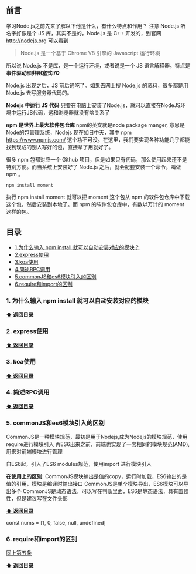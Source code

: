 ## 前言
学习Node.js之前先来了解以下他是什么，有什么特点和作用？
注意 Node.js 听名字好像是个 JS 库，其实不是的，Node.js 是 C++ 开发的，到官网 http://nodejs.org 可以看到
>Node.js 是一个基于 Chrome V8 引擎的 Javascript 运行环境

所以说 Node.js 不是库，是一个运行环境，或者说是一个 JS 语言解释器。特点是**事件驱动**和**非阻塞式I/O**

Node.js 出现之后，JS 前后通吃了。如果去网上搜 Node.js 的资料，很多都是用 Node.js 去写服务器代码的。

**Nodejs 中运行 JS 代码**
只要在电脑上安装了Node.js，就可以直接在NodeJS环境中运行JS代码，这和浏览器就没有啥关系了

**npm 是世界上最大软件包仓库**
npm的英文就是node package manger, 意思是Node的包管理系统，Nodejs 现在如日中天，其中 npm https://www.npmjs.com/ 这个功不可没。在这里，我们要实现各种功能几乎都能找到现成的别人写好的包，直接拿了用就好了。

很多 npm 包都对应一个 Github 项目，但是如果只有代码，那么使用起来还不是特别方便。而当系统上安装好了 Node.js 之后，就会配套安装一个命令，叫做 npm 。
```
npm install moment
```
执行 npm install moment 就可以把 moment 这个包从 npm 的软件包仓库中下载这个包，然后安装到本地了。而 npm 的软件包仓库中，有数以万计的 moment 这样的包。


## 目录
- [1.为什么输入 npm install 就可以自动安装对应的模块？](#1-为什么输入-npm-install-就可以自动安装对应的模块)
- [2.express使用](#2-express使用)
- [3.koa使用](#3-koa使用)
- [4.简述RPC调用](#4-简述RPC调用)
- [5.commonJS和es6模块引入的区别](#5-commonJS和es6模块引入的区别)
- [6.require和import的区别](#6-require和import的区别)












### 1. 为什么输入 npm install 就可以自动安装对应的模块

**[:arrow_up: 返回目录](#目录)**

### 2. express使用

**[:arrow_up: 返回目录](#目录)**

### 3. koa使用

**[:arrow_up: 返回目录](#目录)**


### 4. 简述RPC调用

**[:arrow_up: 返回目录](#目录)**

### 5. commonJS和es6模块引入的区别
CommonJS是一种模块规范，最初是用于Nodejs,成为Nodejs的模块规范，使用require进行模块引入
再ES6出来之前，前端也实现了一套相同的模块规范(AMD), 用来对前端模块进行管理

自ES6起，引入了ES6 modules规范，使用import 进行模块引入

**在使用上的区别:**
CommonJS模块输出是值的copy，运行时加载，ES6输出的是值的引用，模块是编译时输出接口
CommonJS是单个模块导出，ES6模块可以导出多个
CommonJS是动态语法，可以写在判断里面，ES6是静态语法，具有置顶性，但是建议写在文件头部

**[:arrow_up: 返回目录](#目录)**

const nums = [1, 0, false, null, undefined]
### 6. require和import的区别

[同上第五条](#5-commonJS和es6模块引入的区别)

**[:arrow_up: 返回目录](#目录)**

